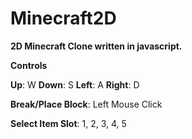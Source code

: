 # Minecraft2D
<b>2D Minecraft Clone written in javascript.</b>

<b>Controls</b>

<b>Up</b>: W
<b>Down</b>: S
<b>Left</b>: A
<b>Right</b>: D

<b>Break/Place Block</b>: Left Mouse Click

<b>Select Item Slot</b>: 1, 2, 3, 4, 5
